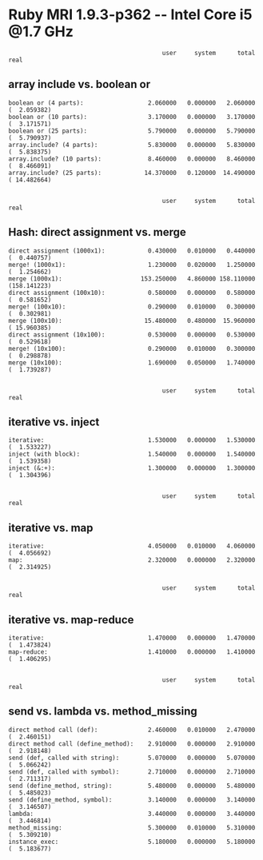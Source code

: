 Ruby MRI 1.9.3-p362 -- Intel Core i5 @1.7 GHz
=============================================

                                               user     system      total        real
array include vs. boolean or
----------------------------

    boolean or (4 parts):                  2.060000   0.000000   2.060000 (  2.059382)
    boolean or (10 parts):                 3.170000   0.000000   3.170000 (  3.171571)
    boolean or (25 parts):                 5.790000   0.000000   5.790000 (  5.790937)
    array.include? (4 parts):              5.830000   0.000000   5.830000 (  5.838375)
    array.include? (10 parts):             8.460000   0.000000   8.460000 (  8.466091)
    array.include? (25 parts):            14.370000   0.120000  14.490000 ( 14.482664)


                                               user     system      total        real
Hash: direct assignment vs. merge
---------------------------------

    direct assignment (1000x1):            0.430000   0.010000   0.440000 (  0.440757)
    merge! (1000x1):                       1.230000   0.020000   1.250000 (  1.254662)
    merge (1000x1):                      153.250000   4.860000 158.110000 (158.141223)
    direct assignment (100x10):            0.580000   0.000000   0.580000 (  0.581652)
    merge! (100x10):                       0.290000   0.010000   0.300000 (  0.302981)
    merge (100x10):                       15.480000   0.480000  15.960000 ( 15.960385)
    direct assignment (10x100):            0.530000   0.000000   0.530000 (  0.529618)
    merge! (10x100):                       0.290000   0.010000   0.300000 (  0.298878)
    merge (10x100):                        1.690000   0.050000   1.740000 (  1.739287)


                                               user     system      total        real
iterative vs. inject
--------------------

    iterative:                             1.530000   0.000000   1.530000 (  1.533227)
    inject (with block):                   1.540000   0.000000   1.540000 (  1.539358)
    inject (&:+):                          1.300000   0.000000   1.300000 (  1.304396)


                                               user     system      total        real
iterative vs. map
-----------------

    iterative:                             4.050000   0.010000   4.060000 (  4.056692)
    map:                                   2.320000   0.000000   2.320000 (  2.314925)


                                               user     system      total        real
iterative vs. map-reduce
------------------------

    iterative:                             1.470000   0.000000   1.470000 (  1.473824)
    map-reduce:                            1.410000   0.000000   1.410000 (  1.406295)


                                               user     system      total        real
send vs. lambda vs. method_missing
----------------------------------

    direct method call (def):              2.460000   0.010000   2.470000 (  2.460151)
    direct method call (define_method):    2.910000   0.000000   2.910000 (  2.918148)
    send (def, called with string):        5.070000   0.000000   5.070000 (  5.066242)
    send (def, called with symbol):        2.710000   0.000000   2.710000 (  2.711317)
    send (define_method, string):          5.480000   0.000000   5.480000 (  5.485023)
    send (define_method, symbol):          3.140000   0.000000   3.140000 (  3.146507)
    lambda:                                3.440000   0.000000   3.440000 (  3.446814)
    method_missing:                        5.300000   0.010000   5.310000 (  5.309210)
    instance_exec:                         5.180000   0.000000   5.180000 (  5.183677)


